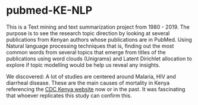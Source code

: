 # pubmed-KE-NLP
This is a Text mining and text summarization project from 1980 - 2019. The purpose is to see the research topic direction by looking at several publications from Kenyan authors whose publications are in PubMed. Using Natural language processing techniques that is, finding out the most common words from several topics that emerge from titles of the publications using word clouds (Unigrams) and Latent Dirichlet allocation to explore if topic modelling would be help us reveal any insights.

We discovered:
A lot of studies are centered around Malaria, HIV and diarrheal disease. These are the main causes of mortality in Kenya referencing the [CDC Kenya website](https://www.cdc.gov/globalhealth/countries/kenya/pdf/Kenya_Factsheet) now or in the past. It was fascinating that whoever replicates this study can confirm this.
